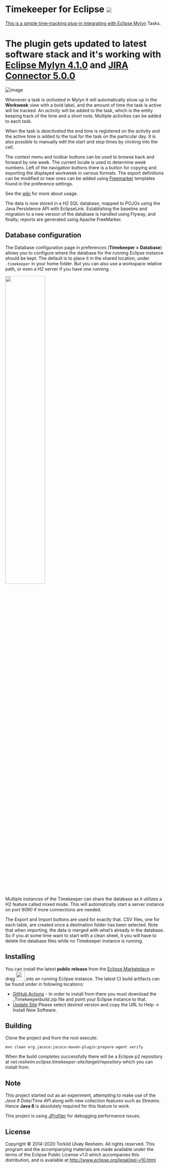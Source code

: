 # Timekeeper for Eclipse <a href="https://github.com/tkupka/eclipse-timekeeper/actions?query=workflow%3ABuild"><img src="https://github.com/tkupka/eclipse-timekeeper/workflows/Build/badge.svg"/>

This is a simple time-tracking plug-in integrating with [Eclipse Mylyn](http://eclipse.org/mylyn/) Tasks.

# The plugin gets updated to latest software stack and it's working with [Eclipse Mylyn 4.1.0](http://eclipse.org/mylyn/) and [JIRA Connector 5.0.0](https://github.com/gnl42/JiraConnector)

![image](./resources/screenshots/workweek-view.png)

Whenever a task is *activated* in Mylyn it will automatically show up in the **Workweek** view with a bold label, and the amount of time the task is active will be tracked. An *activity* will be added to the task, which is the entity keeping track of the time and a short note. Multiple activities can be added to each task.

When the task is *deactivated* the end time is registered on the activity and the active time is added to the toal for the task on the particular day. It is also possible to manually edit the start and stop times by clicking into the cell.

The context menu and toolbar buttons can be used to browse back and forward by one week. The current locale is used to determine week numbers. Left of the navigation buttons there is a button for copying and exporting the displayed workweek in various formats. The export definitions can be modified or new ones can be added using [Freemarker](https://freemarker.apache.org) templates found in the preference settings. 

See the <a href="../../wiki">wiki</a>  for more about usage.

The data is now stored in a H2 SQL database, mapped to POJOs using the Java Persistence API with EclipseLink. Establishing the baseline and migration to a new version of the database is handled using Flyway, and finally; reports are generated using Apache FreeMarker.

## Database configuration

The Database configuration page in preferences (**Timekeeper > Database**) allows you to configure where the database for the running Eclipse instance should be kept. The default is to place it in the shared location, under `.timekeeper` in your home folder. But you can also use a workspace relative path, or even a H2 server if you have one running.

<img src="./resources/screenshots/preferences-database.png" width="50%"/>

Multiple instances of the Timekeeper can share the database as it utilizes a H2 feature called mixed mode. This will automatically start a server instance on port 9090 if more connections are needed.

The Export and Import buttons are used for exactly that. CSV files, one for each table, are created once a destination folder has been selected. Note that when importing, the data is merged with what’s already in the database. So if you at some time want to start with a clean sheet, it you will have to delete the database files while no Timekeeper instance is  running.

## Installing

You can install the latest **public release** from the <a href="http://marketplace.eclipse.org/content/timekeeper-eclipse">Eclipse Marketplace</a> or drag <a href="http://marketplace.eclipse.org/marketplace-client-intro?mpc_install=2196325" title="Drag and drop into a running Eclipse workspace to install Eclipse Timekeeper"><img src="https://marketplace.eclipse.org/sites/all/themes/solstice/public/images/marketplace/btn-install.png" height="28px"/>
</a> into an running Eclipse instance. 
The latest CI build artifacts can be found under in following locations:
* [GitHub Actions](.//actions?query=workflow%3ABuild) - In order to install from there you must download the _Timekeeper<version>_build_.zip file and point your Eclipse instance to that. 
* [Update Site](https://timekeeper.solution42.cz/timekeeper/) Please select desired version and copy the URL to Help -> Install New Software.


## Building

Clone the project and from the root execute:

    mvn clean org.jacoco:jacoco-maven-plugin:prepare-agent verify

When the build completes successfully there will be a Eclipse p2 repository at *net.resheim.eclipse.timekeeper-site/target/repository* which you can install from.

## Note

This project started out as an experiment, attempting to make use of the *Java 8 Date/Time API* along with new collection features such as *Streams*. Hence **Java 8** is absolutely required for this feature to work.

This project is using [JProfiler](https://www.ej-technologies.com/products/jprofiler/overview.html) for debugging performance issues.

## License

Copyright © 2014-2020 Torkild Ulvøy Resheim. All rights reserved. This program and the accompanying materials are made available under the terms of the Eclipse Public License v1.0 which accompanies this distribution, and is available at http://www.eclipse.org/legal/epl-v10.html
